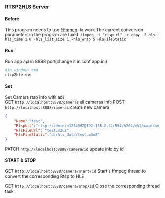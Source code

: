 ### RTSP2HLS Server

#### Before
This program needs to use [FFmpeg](https://ffmpeg.org/download.html):   to work
The current conversion parameters in the program are fixed:
`ffmpeg -i "rtspurl" -c copy -f hls -hls_time 2.0 -hls_list_size 1 -hls_wrap 5 HlsFileStatic`

#### Run
Run app api in 8888 port(change it in conf app.ini)
```bash
#in windows cmd
rtsp2hle.exe
```

#### Set
Set Camera rtsp info with api      
GET `http://localhost:8888/cameras` all cameras info
POST `http://localhost:8888/cameras` create new camera 
```json
{
    "Name":"test",
    "RtspUrl":"rtsp://admin:n1234567@192.168.8.92:554/h264/ch1/main/av_stream",
    "HlsFileUrl": "test.m3u8",
    "HlsFileStatic":"d:/hls_data/test.m3u8"
}
```

PATCH `http://localhost:8888/camera/id` update info by id

#### START & STOP
GET `http://localhost:8888/camera/start/id` Start a ffmpeg thread to convert the corresponding Rtsp to HLS

GET `http://localhost:8888/camera/stop/id` Close the corresponding thread task

